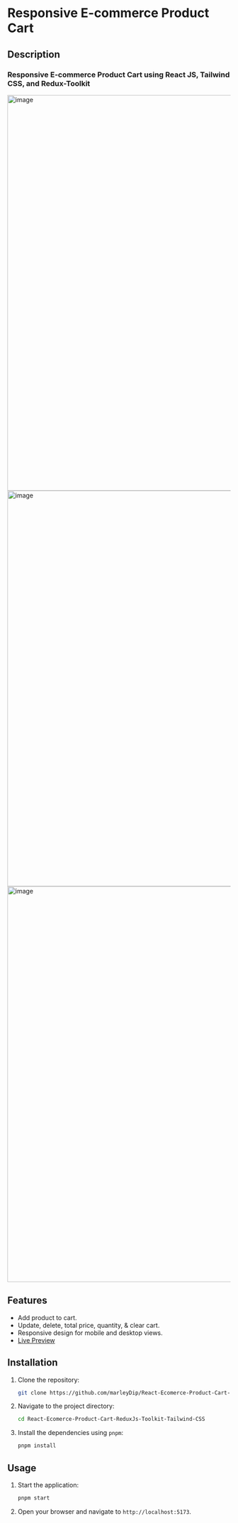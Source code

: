 # Responsive E-commerce Product Cart

## Description

### Responsive E-commerce Product Cart using React JS, Tailwind CSS, and Redux-Toolkit

<img width="1893" height="892" alt="image" src="https://github.com/user-attachments/assets/c8b9632a-ba52-4187-8bad-beb5eb0af0f3" />

<img width="1893" height="892" alt="image" src="https://github.com/user-attachments/assets/8bd22669-7ccb-43c3-a6a0-c8f3384d6291" />

<img width="1893" height="892" alt="image" src="https://github.com/user-attachments/assets/9caf15c2-7cb5-4742-bb14-03cb812781f3" />

## Features
 - Add product to cart.
 - Update, delete, total price, quantity, & clear cart.
 - Responsive design for mobile and desktop views.
 - [Live Preview](https://github.com/marleyDip/React-Multi-Menu-Navbar-Framer-Motion-Tailwind-CSS.git)

## Installation
1. Clone the repository:
    ```bash
    git clone https://github.com/marleyDip/React-Ecomerce-Product-Cart-ReduxJs-Toolkit-Tailwind-CSS.git
    ```
2. Navigate to the project directory:
    ```bash
    cd React-Ecomerce-Product-Cart-ReduxJs-Toolkit-Tailwind-CSS
    ```
3. Install the dependencies using `pnpm`:
    ```bash
    pnpm install
    ```

## Usage
1. Start the application:
    ```bash
    pnpm start
    ```
2. Open your browser and navigate to `http://localhost:5173`.

